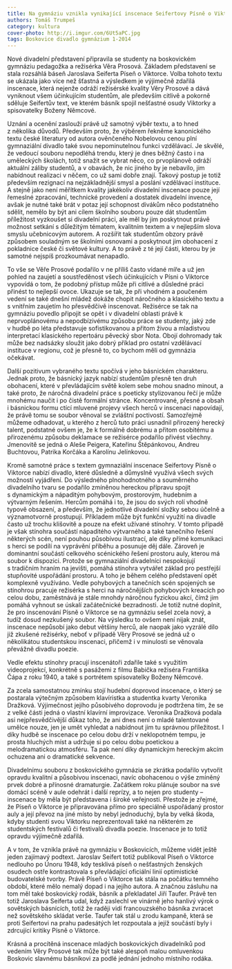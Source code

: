 ```yaml
---
title: Na gymnáziu vznikla vynikající inscenace Seifertovy Písně o Viktorce
authors: Tomáš Trumpeš
category: kultura
cover-photo: http://i.imgur.com/6Ut5aPC.jpg
tags: Boskovice divadlo gymnázium 1-2014
---
```


Nové divadelní představení připravila se studenty na boskovickém gymnáziu pedagožka a režisérka Věra Prosová. Základem představení se stala rozsáhlá báseň Jaroslava Seiferta Píseň o Viktorce. Volba tohoto textu se ukázala jako více než šťastná a výsledkem je výjimečně zdařilá inscenace, která nejenže odráží režisérské kvality Věry Prosové a dává vyniknout všem účinkujícím studentům, ale především citlivě a pokorně sděluje Seifertův text, ve kterém básník spojil nešťastné osudy Viktorky a spisovatelky Boženy Němcové.

Uznání a ocenění zaslouží právě už samotný výběr textu, a to hned z několika důvodů. Především proto, že výběrem řekněme kanonického textu české literatury od autora ověnčeného Nobelovou cenou plní gymnaziální divadlo také svou nepominutelnou funkci vzdělávací. Je skvělé, že vedoucí souboru nepodléhá trendu, který je dnes běžný často i na uměleckých školách, totiž snažit se vybrat něco, co prvoplánově odráží aktuální záliby studentů, a v obavách, že nic jiného by je nebavilo, jim nabídnout realizaci v něčem, co už sami dobře znají. Takový postup je totiž především rezignací na nejzákladnější smysl a poslání vzdělávací instituce. A stejně jako není měřítkem kvality jakékoliv divadelní inscenace pouze její řemeslné zpracování, technické provedení a dostatek divadelní invence, avšak je nutné také brát v potaz její schopnost divákům něco podstatného sdělit, nemělo by být ani cílem školního souboru pouze dát studentům příležitost vyzkoušet si divadelní práci, ale měl by jim poskytnout právě možnost setkání s důležitým tématem, kvalitním textem a v nejlepším slova smyslu učebnicovým autorem. A rozšířit tak studentům obzory právě způsobem souladným se školními osnovami a poskytnout jim obohacení z pokladnice české či světové kultury. A to právě z té její části, kterou by je samotné nejspíš prozkoumávat nenapadlo.

To vše se Věře Prosové podařilo v ne příliš často vídané míře a už jen pohled na zaujetí a soustředěnost všech účinkujících v Písni o Viktorce vypovídá o tom, že podobný přístup může při citlivé a důsledné práci přinést to nejlepší ovoce. Ukazuje se tak, že při vhodném a poučeném vedení se také dnešní mládež dokáže chopit náročného a klasického textu a s vnitřním zaujetím ho přesvědčivě inscenovat. Režisérce se tak na gymnáziu povedlo připojit se opět i v divadelní oblasti právě k neprvoplánovému a nepodbízivému způsobu práce se studenty, jaký zde v hudbě po léta představuje sofistikovanou a přitom živou a mladistvou interpretací klasického repertoáru pěvecký sbor Nota. Obojí dohromady tak může bez nadsázky sloužit jako dobrý příklad pro ostatní vzdělávací instituce v regionu, což je přesně to, co bychom měli od gymnázia očekávat.

Další pozitivum vybraného textu spočívá v jeho básnickém charakteru. Jednak proto, že básnický jazyk nabízí studentům přesně ten druh obohacení, které v převládajícím světě kolem sebe mohou snadno minout, a také proto, že náročná divadelní práce s poeticky stylizovanou řečí je může mnohému naučit i po čistě formální stránce. Koncentrované, přesné a obsah i básnickou formu ctící mluvené projevy všech herců v inscenaci napovídají, že právě tomu se soubor věnoval se zvláštní poctivostí. Samozřejmě můžeme odhadovat, u kterého z herců tuto práci usnadnil přirozený herecký talent, podstatné ovšem je, že k formálně dobrému a přitom osobitému a přirozenému způsobu deklamace se režisérce podařilo přivést všechny. Jmenovitě se jedná o Aleše Peigera, Kateřinu Štěpánkovou, Andreu Buchtovou, Patrika Korčáka a Karolínu Jelínkovou.

Kromě samotné práce s textem gymnaziální inscenace Seifertovy Písně o Viktorce nabízí divadlo, které důsledně a důmyslně využívá všech svých možností vyjádření. Do výsledného plnohodnotného a souměrného divadelního tvaru se podařilo zmíněnou hereckou přípravu spojit s dynamickým a nápaditým pohybovým, prostorovým, hudebním a výtvarným řešením. Hercům pomáhá i to, že jsou do svých rolí vhodně typově obsazení, a především, že jednotlivé divadelní složky sebou účelně a významotvorně prostupují. Příkladem může být funkční využití na divadle často už trochu klišovitě a pouze na efekt užívané stínohry. V tomto případě je však stínohra součástí nápaditého výtvarného a také tanečního řešení některých scén, není pouhou působivou ilustrací, ale díky přímé komunikaci s herci se podílí na vyprávění příběhu a posunuje děj dále. Zároveň je dominantní součástí celkového scénického řešení prostoru auly, kterou má soubor k dispozici. Protože se gymnaziální divadelníci nespokojují s tradičním hraním na jevišti, pomáhá stínohra vytvářet základ pro pestřejší stupňovité uspořádání prostoru. A toho je během celého představení opět komplexně využíváno.
Vedle pohybových a tanečních scén spojených se stínohrou pracuje režisérka s herci na náročnějších pohybových kreacích po celou dobu, zaměstnává je stále mnohdy náročnou fyzickou akcí, čímž jim pomáhá vyhnout se úskalí začátečnické bezradnosti. Je totiž nutné doplnit, že pro inscenování Písně o Viktorce se na gymnáziu sešel zcela nový, a tudíž dosud nezkušený soubor. Na výsledku to ovšem není nijak znát, inscenace nepůsobí jako debut většiny herců, ale naopak jako vyzrálé dílo již zkušené režisérky, neboť v případě Věry Prosové se jedná už o několikátou studentskou inscenaci, přičemž i v minulosti se věnovala převážně divadlu poezie.

Vedle efektu stínohry pracují inscenátoři zdařile také s využitím videoprojekcí, konkrétně s pasážemi z filmu Babička režiséra Františka Čápa z roku 1940, a také s portrétem spisovatelky Boženy Němcové.

Za zcela samostatnou zmínku stojí hudební doprovod inscenace, o který se postarala výtečným způsobem klavíristka a studentka kvarty Veronika Dražková. Výjimečnost jejího působivého doprovodu je podtržena tím, že se z velké části jedná o vlastní klavírní improvizace. Veronika Dražková podala asi nejpřesvědčivější důkaz toho, že ani dnes není o mladé talentované umělce nouze, jen je umět vyhledat a nabídnout jim tu správnou příležitost. I díky hudbě se inscenace po celou dobu drží v neklopotném tempu, je prosta hluchých míst a udržuje si po celou dobu poetickou a melodramatickou atmosféru. Ta pak není díky dynamickým hereckým akcím ochuzena ani o dramatické sekvence.

Divadelnímu souboru z boskovického gymnázia se zkrátka podařilo vytvořit opravdu kvalitní a působivou inscenaci, navíc obohacenou o výše zmíněný prvek dobré a přínosné dramaturgie. Začátkem roku plánuje soubor na své domácí scéně v aule odehrát i další reprízy, a to nejen pro studenty – inscenace by měla být představena i široké veřejnosti. Přestože je zřejmé, že Píseň o Viktorce je připravována přímo pro speciálně uspořádaný prostor auly a její převoz na jiné místo by nebyl jednoduchý, byla by velká škoda, kdyby studenti svou Viktorku neprezentovali také na některém ze studentských festivalů či festivalů divadla poezie. Inscenace je to totiž opravdu výjimečně zdařilá.

A v tom, že vznikla právě na gymnáziu v Boskovicích, můžeme vidět ještě jeden zajímavý podtext. Jaroslav Seifert totiž publikoval Píseň o Viktorce nedlouho po Únoru 1948, kdy tesklivá píseň o nešťastných ženských osudech ostře kontrastovala s převládající oficiální linií optimistické budovatelské tvorby. Právě Píseň o Viktorce tak stála na počátku temného období, které mělo nemalý dopad i na jejího autora. A značnou zásluhu na tom měl také boskovický rodák, básník a překladatel Jiří Taufer. Právě ten totiž Jaroslava Seiferta udal, když zaslechl ve vinárně jeho hanlivý výrok o sovětských básnících, totiž že raději vidí francouzského básníka zvracet než sovětského skládat verše. Taufer tak stál u zrodu kampaně, která se proti Seifertovi na prahu padesátých let rozpoutala a jejíž součástí byly i zdrcující kritiky Písně o Viktorce.

Krásná a procítěná inscenace mladých boskovických divadelníků pod vedením Věry Prosové tak může být také alespoň malou omluvenkou Boskovic slavnému básníkovi za podlé jednání jednoho místního rodáka.
